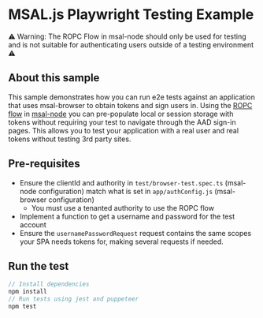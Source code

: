 # MSAL.js Playwright Testing Example

⚠️ Warning: The ROPC Flow in msal-node should only be used for testing and is not suitable for authenticating users outside of a testing environment ⚠️

## About this sample

This sample demonstrates how you can run e2e tests against an application that uses msal-browser to obtain tokens and sign users in.
Using the [ROPC flow](https://docs.microsoft.com/en-us/azure/active-directory/develop/v2-oauth-ropc) in [msal-node](https://github.com/AzureAD/microsoft-authentication-library-for-js/tree/dev/lib/msal-node) you can pre-populate local or session storage with tokens without requiring your test to navigate through the AAD sign-in pages. This allows you to test your application with a real user and real tokens without testing 3rd party sites.

## Pre-requisites

- Ensure the clientId and authority in `test/browser-test.spec.ts` (msal-node configuration) match what is set in `app/authConfig.js` (msal-browser configuration)
  - You must use a tenanted authority to use the ROPC flow
- Implement a function to get a username and password for the test account
- Ensure the `usernamePasswordRequest` request contains the same scopes your SPA needs tokens for, making several requests if needed.

## Run the test

```javascript
// Install dependencies
npm install
// Run tests using jest and puppeteer
npm test
```
